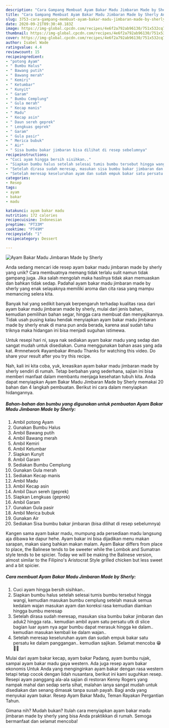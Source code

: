 ```yaml
---
description: "Cara Gampang Membuat Ayam Bakar Madu Jimbaran Made by Sherly Anti Gagal"
title: "Cara Gampang Membuat Ayam Bakar Madu Jimbaran Made by Sherly Anti Gagal"
slug: 3753-cara-gampang-membuat-ayam-bakar-madu-jimbaran-made-by-sherly-anti-gagal
date: 2020-09-21T09:30:40.183Z
image: https://img-global.cpcdn.com/recipes/4e6f2a792ab96130/751x532cq70/ayam-bakar-madu-jimbaran-made-by-sherly-foto-resep-utama.jpg
thumbnail: https://img-global.cpcdn.com/recipes/4e6f2a792ab96130/751x532cq70/ayam-bakar-madu-jimbaran-made-by-sherly-foto-resep-utama.jpg
cover: https://img-global.cpcdn.com/recipes/4e6f2a792ab96130/751x532cq70/ayam-bakar-madu-jimbaran-made-by-sherly-foto-resep-utama.jpg
author: Isabel Wade
ratingvalue: 4.4
reviewcount: 15
recipeingredient:
- "potong Ayam"
- " Bumbu Halus"
- " Bawang putih"
- " Bawang merah"
- " Kemiri"
- " Ketumbar"
- " Kunyit"
- " Garam"
- " Bumbu Cemplung"
- " Gula merah"
- " Kecap manis"
- " Madu"
- " Kecap asin"
- " Daun sereh geprek"
- " Lengkuas geprek"
- " Garam"
- " Gula pasir"
- " Merica bubuk"
- " Air"
- " Sisa bumbu bakar jimbaran bisa dilihat di resep sebelumnya"
recipeinstructions:
- "Cuci ayam hingga bersih sisihkan.."
- "Siapkan bumbu halus setelah selesai tumis bumbu tersebut hingga wangi, kemudian masukan bumbu cemplung setelah masuk semua kedalam wajan masukan ayam dan koreksi rasa kemudian diamkan hingga bumbu meresap"
- "Setelah dirasa sudah meresap, masukan sisa bumbu bakar jimbaran dan aduk2 hingga rata.. kemudian ambil ayam satu persatu utk di slice bagian luar ayam nya agar bumbu dapat merasuk hingga ke dalam.. kemudian masukan kembali ke dalam wajan.."
- "Setelah meresap keseluruhan ayam dan sudah empuk bakar satu persatu ke dalam panggangan.. kemudian sajikan. Selamat mencoba 😁🙏🏻"
categories:
- Resep
tags:
- ayam
- bakar
- madu

katakunci: ayam bakar madu 
nutrition: 172 calories
recipecuisine: Indonesian
preptime: "PT33M"
cooktime: "PT49M"
recipeyield: "1"
recipecategory: Dessert

---
```



![Ayam Bakar Madu Jimbaran Made by Sherly](https://img-global.cpcdn.com/recipes/4e6f2a792ab96130/751x532cq70/ayam-bakar-madu-jimbaran-made-by-sherly-foto-resep-utama.jpg)

Anda sedang mencari ide resep ayam bakar madu jimbaran made by sherly yang unik? Cara membuatnya memang tidak terlalu sulit namun tidak gampang juga. Jika salah mengolah maka hasilnya tidak akan memuaskan dan bahkan tidak sedap. Padahal ayam bakar madu jimbaran made by sherly yang enak selayaknya memiliki aroma dan cita rasa yang mampu memancing selera kita.

Banyak hal yang sedikit banyak berpengaruh terhadap kualitas rasa dari ayam bakar madu jimbaran made by sherly, mulai dari jenis bahan, kemudian pemilihan bahan segar, hingga cara membuat dan menyajikannya. Tidak usah pusing kalau hendak menyiapkan ayam bakar madu jimbaran made by sherly enak di mana pun anda berada, karena asal sudah tahu triknya maka hidangan ini bisa menjadi suguhan istimewa.

Untuk resepi hari ni, saya nak sediakan ayam bakar madu yang sedap dan sangat mudah untuk disediakan. Cuma menggunakan bahan asas yang ada kat. #rmnetwork #ayambakar #madu Thanks for watching this video. Do share your result after you try this recipe.


Nah, kali ini kita coba, yuk, kreasikan ayam bakar madu jimbaran made by sherly sendiri di rumah. Tetap berbahan yang sederhana, sajian ini bisa memberi manfaat dalam membantu menjaga kesehatan tubuh kita. Anda dapat menyiapkan Ayam Bakar Madu Jimbaran Made by Sherly memakai 20 bahan dan 4 langkah pembuatan. Berikut ini cara dalam menyiapkan hidangannya.

<!--inarticleads1-->

##### Bahan-bahan dan bumbu yang digunakan untuk pembuatan Ayam Bakar Madu Jimbaran Made by Sherly:

1. Ambil potong Ayam
1. Gunakan  Bumbu Halus
1. Ambil  Bawang putih
1. Ambil  Bawang merah
1. Ambil  Kemiri
1. Ambil  Ketumbar
1. Siapkan  Kunyit
1. Ambil  Garam
1. Sediakan  Bumbu Cemplung
1. Gunakan  Gula merah
1. Sediakan  Kecap manis
1. Ambil  Madu
1. Ambil  Kecap asin
1. Ambil  Daun sereh (geprek)
1. Siapkan  Lengkuas (geprek)
1. Ambil  Garam
1. Gunakan  Gula pasir
1. Ambil  Merica bubuk
1. Gunakan  Air
1. Sediakan  Sisa bumbu bakar jimbaran (bisa dilihat di resep sebelumnya)


Kangen sama ayam bakar madu, mumpung ada persediaan madu langsung aja dibawa ke dapur hehe. Ayam bakar ini bisa dijadikan menu makan sarapan, makan siang bahkan makan malam. Ayam Bakar differs from place to place, the Balinese tends to be sweeter while the Lombok and Sumatran style tends to be spicier. Today we will be making the Balinese version, almost similar to the Filipino&#39;s Aristocrat Style grilled chicken but less sweet and a bit spicier. 

<!--inarticleads2-->

##### Cara membuat Ayam Bakar Madu Jimbaran Made by Sherly:

1. Cuci ayam hingga bersih sisihkan..
1. Siapkan bumbu halus setelah selesai tumis bumbu tersebut hingga wangi, kemudian masukan bumbu cemplung setelah masuk semua kedalam wajan masukan ayam dan koreksi rasa kemudian diamkan hingga bumbu meresap
1. Setelah dirasa sudah meresap, masukan sisa bumbu bakar jimbaran dan aduk2 hingga rata.. kemudian ambil ayam satu persatu utk di slice bagian luar ayam nya agar bumbu dapat merasuk hingga ke dalam.. kemudian masukan kembali ke dalam wajan..
1. Setelah meresap keseluruhan ayam dan sudah empuk bakar satu persatu ke dalam panggangan.. kemudian sajikan. Selamat mencoba 😁🙏🏻


Mulai dari ayam bakar kecap, ayam bakar Padang, ayam bumbu rujak, sampai ayam bakar madu gaya western. Ada juga resep ayam bakar ekonomis Untuk Anda yang menginginkan ayam bakar dengan rasa western tetapi tetap cocok dengan lidah nusantara, berikut ini kami suguhkan resep. Resepi ayam panggang ala-ala sajian di restoran Kenny Rogers yang nampak mahal dan sedap serta sihat, malahan ianya sangat mudah untuk disediakan dan senang dimasak tanpa susah payah. Bagi anda yang menyukai ayam bakar. Resep Ayam Bakar Madu, Teman Rayakan Pergantian Tahun. 

Gimana nih? Mudah bukan? Itulah cara menyiapkan ayam bakar madu jimbaran made by sherly yang bisa Anda praktikkan di rumah. Semoga bermanfaat dan selamat mencoba!
